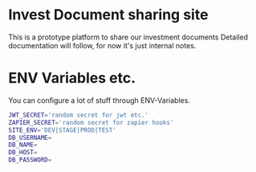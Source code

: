 # Invest Document sharing site

This is a prototype platform to share our investment documents
Detailed documentation will follow, for now it's just internal notes.

# ENV Variables etc.
You can configure a lot of stuff through ENV-Variables.

```bash
JWT_SECRET='random secret for jwt etc.'
ZAPIER_SECRET='random secret for zapier hooks'
SITE_ENV='DEV|STAGE|PROD|TEST'
DB_USERNAME=
DB_NAME=
DB_HOST=
DB_PASSWORD=
```
